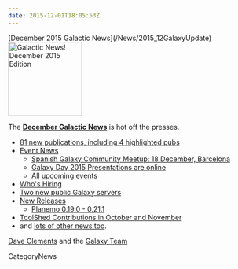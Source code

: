 ```yaml
---
date: 2015-12-01T18:05:53Z
---
```

<div class='newsItemHeader'>[December 2015 Galactic News](/News/2015_12GalaxyUpdate)</div>

<div class='right'>
<a href='/GalaxyUpdates/2015_12'><img src='/Images/GalaxyLogos/GalaxyNews.png' alt='Galactic News! December 2015 Edition' width=150 /></a><br />
</div>

The **[December Galactic News](/GalaxyUpdates/2015_12)** is hot off the presses.
* [81 new publications, including 4 highlighted pubs](/GalaxyUpdates/2015_12#new-papers)
* [Event News](/GalaxyUpdates/2015_12#events)
  * [Spanish Galaxy Community Meetup: 18 December, Barcelona](/GalaxyUpdates/2015_12#spanish-galaxy-community-meetup-18-december-barcelona)
  * [Galaxy Day 2015 Presentations are online](/GalaxyUpdates/2015_12#galaxy-day-2015-presentations)
  * [All upcoming events](/GalaxyUpdates/2015_12#upcoming-events)
* [Who's Hiring](/GalaxyUpdates/2015_12#whos-hiring)
* [Two new public Galaxy servers](/GalaxyUpdates/2015_12#new-public-galaxy-servers)
* [New Releases](/GalaxyUpdates/2015_12#releases)
  * [Planemo 0.19.0 - 0.21.1](/GalaxyUpdates/2015_12#planemo-0190---0211)
* [ToolShed Contributions in October and November](/GalaxyUpdates/2015_12#toolshed-contributions)
* and [lots of other news too](/GalaxyUpdates/2015_12#other-news).

[Dave Clements](/DaveClements) and the [Galaxy Team](/GalaxyTeam)


CategoryNews
